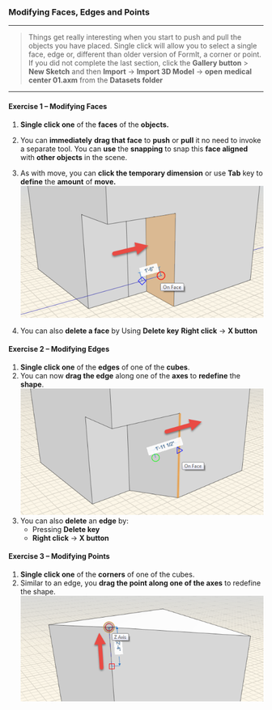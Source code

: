 ### Modifying Faces, Edges and Points
---

> Things get really interesting when you start to push and pull the
objects you have placed. Single click will allow you to select a single
face, edge or, different than older version of FormIt, a corner or
point. If you did not complete the last section, click the **Gallery button**
&gt; **New Sketch** and then **Import** -&gt; **Import 3D Model** -&gt;
**open** **medical center 01.axm** from the **Datasets folder**

---

#### Exercise 1 – Modifying Faces

1. **Single click one** of the **faces** of the **objects.**

2. You can **immediately** **drag that face** to **push** or **pull** it no need to invoke a separate tool. You can **use** the **snapping** to snap this **face aligned** with **other objects** in the scene.

3. As with move, you can **click the temporary dimension** or use **Tab**
key to **define** the **amount** of **move.**
![](./images/b61b2045-21a9-434b-b806-6cfa16e94fdd.png)
4. You can also **delete a face** by Using **Delete key** **Right click** -&gt; **X button**

#### Exercise 2 – Modifying Edges

1. **Single click one** of the **edges** of one of the **cubes**.
2. You can now **drag the edge** along one of the **axes** to **redefine** the **shape**.
![](./images/934b206f-0d73-4530-b89f-e9b0181e2a55.png)
4. You can also **delete** an **edge** by:
	- Pressing **Delete key**
	- **Right click** -&gt; **X button**

#### Exercise 3 – Modifying Points

1. **Single click one** of the **corners** of one of the cubes.
2. Similar to an edge, you **drag the point along one of the axes** to
redefine the shape.
![](./images/439874f1-e07d-4d45-9574-f52ce2761536.png)

